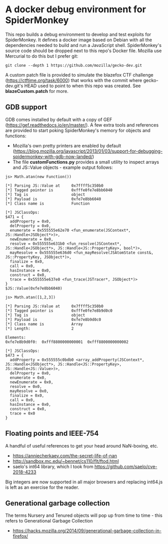 # A docker debug environment for SpiderMonkey

This repo builds a debug environment to develop and test exploits for SpiderMonkey. It defines a docker image based on Debian with all the dependencies needed to build and run a JavaScript shell. SpiderMonkey's source code should be dropped next to this repo's Docker file. Mozilla use Mercurial to do this but I prefer git:

`git clone --depth 1 https://github.com/mozilla/gecko-dev.git`

A custom patch file is provided to simulate the blazefox CTF challenge (https://ctftime.org/task/6000) that works with the commit where gecko-dev.git's HEAD used to point to when this repo was created. See **blazeCustom.patch** for more.

## GDB support

GDB comes installed by default with a copy of GEF (https://gef.readthedocs.io/en/master/). A few extra tools and references are provided to start poking SpiderMonkey's memory for objects and functions:

- Mozilla's own pretty printers are enabled by default (https://blog.mozilla.org/javascript/2013/01/03/support-for-debugging-spidermonkey-with-gdb-now-landed/)
- The file **customFunctions.py** provides a small utility to inspect arrays and JS::Value objects - example output follows:

```
js> Math.atan(new Function())

[*] Parsing JS::Value at     0x7ffff5c350b0
[*] Tagged pointer is        0xfffe0fe7e8bb6040
[*] Tag is                   object
[*] Payload is               0xfe7e8bb6040
[*] Class name is            Function

[*] JSClassOps:
$471 = {
  addProperty = 0x0, 
  delProperty = 0x0, 
  enumerate = 0x555555e62e70 <fun_enumerate(JSContext*, JS::Handle<JSObject*>)>, 
  newEnumerate = 0x0, 
  resolve = 0x555555e631b0 <fun_resolve(JSContext*, JS::Handle<JSObject*>, JS::Handle<JS::PropertyKey>, bool*)>, 
  mayResolve = 0x555555e636d0 <fun_mayResolve(JSAtomState const&, JS::PropertyKey, JSObject*)>, 
  finalize = 0x0, 
  call = 0x0, 
  hasInstance = 0x0, 
  construct = 0x0, 
  trace = 0x555555e637e0 <fun_trace(JSTracer*, JSObject*)>
}
$JS::Value(0xfe7e8bb6040)

js> Math.atan([1,2,3])

[*] Parsing JS::Value at     0x7ffff5c350b0
[*] Tagged pointer is        0xfffe0fe7e8b9d0c0
[*] Tag is                   object
[*] Payload is               0xfe7e8b9d0c0
[*] Class name is            Array
[*] Length:                  2

Elements:
0xfe7e8b9d0f0:	0xfff8800000000001	0xfff8800000000002

[*] JSClassOps:
$473 = {
  addProperty = 0x555555c0bdb0 <array_addProperty(JSContext*, JS::Handle<JSObject*>, JS::Handle<JS::PropertyKey>, JS::Handle<JS::Value>)>, 
  delProperty = 0x0, 
  enumerate = 0x0, 
  newEnumerate = 0x0, 
  resolve = 0x0, 
  mayResolve = 0x0, 
  finalize = 0x0, 
  call = 0x0, 
  hasInstance = 0x0, 
  construct = 0x0, 
  trace = 0x0
}
```

## Floating points and IEEE-754

A handful of useful references to get your head around NaN-boxing, etc.

- https://anniecherkaev.com/the-secret-life-of-nan
- http://sandbox.mc.edu/~bennet/cs110/flt/ftod.html
- saelo's int64 library, which I took from https://github.com/saelo/cve-2018-4233

Big integers are now supported in all major browsers and replacing int64.js is left as an exercise for the reader.

## Generational garbage collection

The terms Nursery and Tenured objects will pop up from time to time - this refers to Generational Garbage Collection

- https://hacks.mozilla.org/2014/09/generational-garbage-collection-in-firefox/
